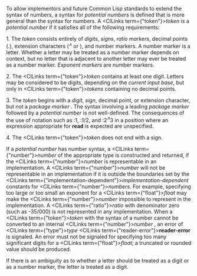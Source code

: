 



To allow implementors and future Common Lisp standards to extend the syntax of numbers, a syntax for *potential numbers* is defined that is more general than the syntax for numbers. A <ClLinks  term={"token"}><i>token</i></ClLinks> is a *potential number* if it satisfies all of the following requirements: 



1\. The <i>token</i> consists entirely of <i>digits</i>, <i>signs</i>, <i>ratio markers</i>, decimal points (.), extension characters (<i><sup>∧</sup></i> or ), and number markers. A number marker is a letter. Whether a letter may be treated as a number marker depends on context, but no letter that is adjacent to another letter may ever be treated as a number marker. <i>Exponent markers</i> are number markers. 



2\. The <ClLinks  term={"token"}><i>token</i></ClLinks> contains at least one digit. Letters may be considered to be digits, depending on the *current input base*, but only in <ClLinks  term={"token"}><i>tokens</i></ClLinks> containing no decimal points. 



3\. The <i>token</i> begins with a <i>digit</i>, <i>sign</i>, decimal point, or extension character, but not a <i>package marker</i> . The syntax involving a leading <i>package marker</i> followed by a <i>potential number</i> is not well-defined. The consequences of the use of notation such as :1, :1/2, and :2<i><sup>∧</sup></i>3 in a position where an expression appropriate for <b>read</b> is expected are unspecified.  







4\. The <ClLinks  term={"token"}><i>token</i></ClLinks> does not end with a sign. 



If a *potential number* has number syntax, a <ClLinks  term={"number"}><i>number</i></ClLinks> of the appropriate type is constructed and returned, if the <ClLinks  term={"number"}><i>number</i></ClLinks> is representable in an implementation. A <ClLinks  term={"number"}><i>number</i></ClLinks> will not be representable in an implementation if it is outside the boundaries set by the <ClLinks  term={"implementation-dependent"}><i>implementation-dependent</i></ClLinks> constants for <ClLinks  term={"number"}><i>numbers</i></ClLinks>. For example, specifying too large or too small an exponent for a <ClLinks  term={"float"}><i>float</i></ClLinks> may make the <ClLinks  term={"number"}><i>number</i></ClLinks> impossible to represent in the implementation. A <ClLinks  term={"ratio"}><i>ratio</i></ClLinks> with denominator zero (such as -35/000) is not represented in any implementation. When a <ClLinks  term={"token"}><i>token</i></ClLinks> with the syntax of a number cannot be converted to an internal <ClLinks  term={"number"}><i>number</i></ClLinks> , an error of <ClLinks  term={"type"}><i>type</i></ClLinks> <ClLinks  term={"reader-error"}><b>reader-error</b></ClLinks> is signaled. An error must not be signaled for specifying too many significant digits for a <ClLinks  term={"float"}><i>float</i></ClLinks>; a truncated or rounded value should be produced. 



If there is an ambiguity as to whether a letter should be treated as a digit or as a number marker, the letter is treated as a digit. 



